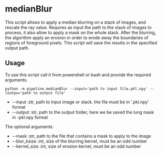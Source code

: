 # medianBlur

This script allows to apply a median blurring on a stack of images, and rescale the ray value.
Requires as input the path to the stack of images to process, it also allow to apply a mask on the whole stack. After the blurring, the algorithm apply an erosion in order to erode away the boundaries of regions of foreground pixels.
This script will save the results in the specified output path.

## Usage

To use this script call it from powershell or bash and provide the required arguments.

```
python -m pipeline.medianBlur --input='path to input file.pkl.npy' --loutpu='path to output file'
```

* --input :str, path to input image or stack. the file must be in '.pkl.npy' format
* --output :str, path to the output folder, here we be saved the lung mask in -pkl.npy format

The optional arguments:

* --mask :str, path to the file that contains a mask to apply to the image
* --blur_ksize :int, size of the blurring kernel, must be an odd number
* --kernel_size :int, size of erosion kernel, must be an odd number

